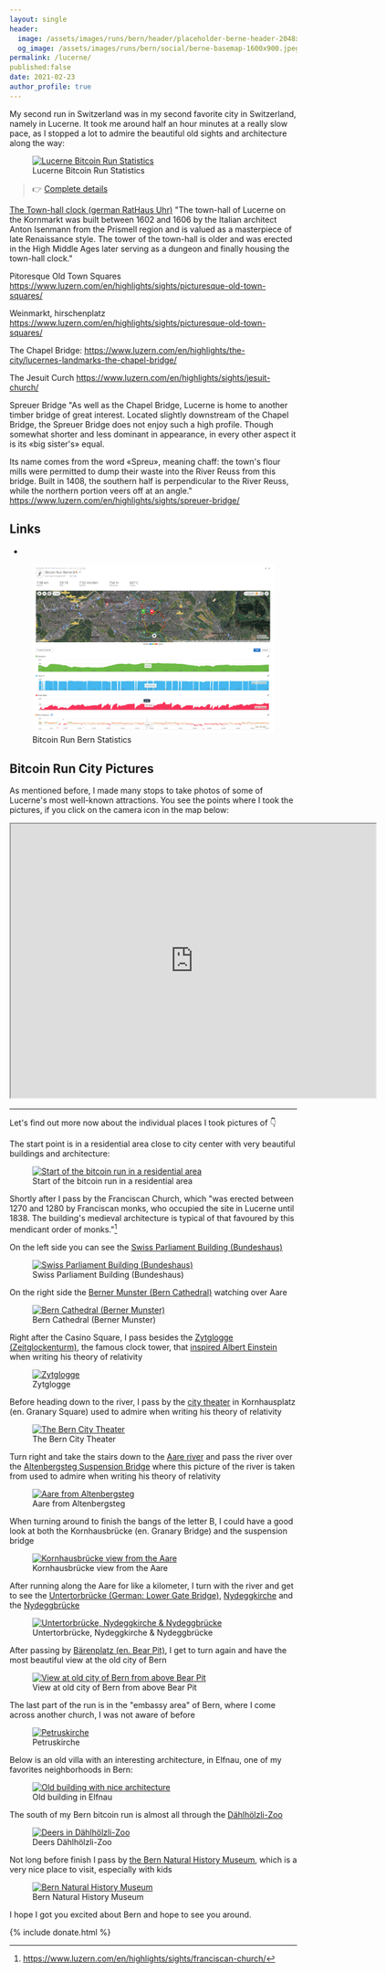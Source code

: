 ```yaml
---
layout: single
header:
  image: /assets/images/runs/bern/header/placeholder-berne-header-2048x900.jpeg
  og_image: /assets/images/runs/bern/social/berne-basemap-1600x900.jpeg
permalink: /lucerne/
published:false
date: 2021-02-23
author_profile: true
---
```


My second run in Switzerland was in my second favorite city in Switzerland, namely in Lucerne.
 It took me around half an hour minutes at a really slow pace, as I stopped a lot to admire the beautiful old sights
 and architecture along the way: 

<figure class="image">
  <a href="https://connect.garmin.com/modern/activity/8346135551">
    <img src="/assets/images/runs/lucerne/lucerne-run-statistics-1200x983.png" alt="Lucerne Bitcoin Run Statistics">
  </a>
  <figcaption>Lucerne Bitcoin Run Statistics</figcaption>
</figure> 

> 👉 [Complete details](https://connect.garmin.com/modern/activity/8346135551)


[The Town-hall clock (german RatHaus Uhr)](https://turmuhrenluzern.ch/en/project/rathaus-uhr/)
"The town-hall of Lucerne on the Kornmarkt was built between 1602 and 1606 by the Italian architect Anton Isenmann
from the Prismell region and is valued as a masterpiece of late Renaissance style.
The tower of the town-hall is older and was erected in the High Middle Ages later serving as a dungeon and finally
housing the town-hall clock."

Pitoresque Old Town Squares
https://www.luzern.com/en/highlights/sights/picturesque-old-town-squares/

Weinmarkt, hirschenplatz
https://www.luzern.com/en/highlights/sights/picturesque-old-town-squares/

The Chapel Bridge:
https://www.luzern.com/en/highlights/the-city/lucernes-landmarks-the-chapel-bridge/

The Jesuit Curch
https://www.luzern.com/en/highlights/sights/jesuit-church/


Spreuer Bridge
"As well as the Chapel Bridge, Lucerne is home to another timber bridge of great interest.
Located slightly downstream of the Chapel Bridge, the Spreuer Bridge does not enjoy such a high profile.
Though somewhat shorter and less dominant in appearance, in every other aspect it is its «big sister's» equal.

Its name comes from the word «Spreu», meaning chaff: the town's flour mills were permitted to dump their waste into
the River Reuss from this bridge. Built in 1408, the southern half is perpendicular to the River Reuss,
while the northern portion veers off at an angle."
https://www.luzern.com/en/highlights/sights/spreuer-bridge/



Links
- 
- 
<figure class="image">
  <a href="https://connect.garmin.com/modern/activity/7061590443" target="_blank">
    <img src="/assets/images/runs/bern/run-statistics-1200x841.png" alt="Bitcoin Run Bern Statistics">
  </a>
  <figcaption>Bitcoin Run Bern Statistics</figcaption>
</figure>

## Bitcoin Run City Pictures 

As mentioned before, I made many stops to take photos of some of Lucerne's most well-known attractions.
You see the points where I took the pictures, if you click on the camera icon in the map below:

<iframe src="https://www.google.com/maps/d/embed?mid=1PbqAfNWOO0qK_ZIp6Fp1szgq1cmp0jeD&ehbc=2E312F" width="640" height="480"></iframe>

<hr>

Let's find out more now about the individual places I took pictures of 👇

The start point is in a residential area close to city center with very beautiful buildings and architecture:

<figure class="image">
  <a href="/assets/images/runs/lucerne/city/resized/1-1200x1434-start-of-the-run-with-pin.jpeg">
    <img src="/assets/images/runs/lucerne/city/resized/1-1200x1434-start-of-the-run-with-pin" alt="Start of the bitcoin run in a residential area">
  </a>
  <figcaption>Start of the bitcoin run in a residential area</figcaption>
</figure>

Shortly after I pass by the Franciscan Church, which "was erected between 1270 and 1280 by Franciscan monks, who occupied the site in Lucerne until 1838.
The building's medieval architecture is typical of that favoured by this mendicant order of monks."[^1]

[^1]: <https://www.luzern.com/en/highlights/sights/franciscan-church/>


On the left side you can see the [Swiss Parliament Building (Bundeshaus)](https://www.bern.com/en/detail/house-of-parliament)
<figure class="image">
  <a href="/assets/images/runs/lucerne/city/resized/2-1200x900-kirchenfeldbruecke-bundeshaus-left-side-with-pin.jpeg">
    <img src="/assets/images/runs/lucerne/city/resized/2-1200x900-kirchenfeldbruecke-bundeshaus-left-side-with-pin.jpeg" alt="Swiss Parliament Building (Bundeshaus)">
  </a>
  <figcaption>Swiss Parliament Building (Bundeshaus)</figcaption>
</figure>

On the right side the [Berner Munster (Bern Cathedral)](https://www.bernermuenster.ch/en/berner-muenster/) watching over Aare 
<figure class="image">
  <a href="/assets/images/runs/lucerne/city/resized/3-1200x900-kirchenfeldbruecke-berner-munster-right-side-with-pin.jpeg">
    <img src="/assets/images/runs/lucerne/city/resized/3-1200x900-kirchenfeldbruecke-berner-munster-right-side-with-pin.jpeg" alt="Bern Cathedral (Berner Munster)">
  </a>
  <figcaption>Bern Cathedral (Berner Munster)</figcaption>
</figure>

Right after the Casino Square, I pass besides the [Zytglogge (Zeitglockenturm)](https://en.wikipedia.org/wiki/Zytglogge),
 the famous clock tower, that [inspired Albert Einstein](https://www.bbc.com/travel/article/20160901-the-clock-that-changed-the-meaning-of-time)
when writing his theory of relativity 
<figure class="image">
  <a href="/assets/images/runs/lucerne/city/resized/4-1200x1600-zytglogge-with-pin.jpeg">
    <img src="/assets/images/runs/lucerne/city/resized/4-1200x1600-zytglogge-with-pin.jpeg" alt="Zytglogge">
  </a>
  <figcaption>Zytglogge</figcaption>
</figure>

Before heading down to the river, I pass by the [city theater](https://www.bern.com/en/detail/bern-city-theater) 
in Kornhausplatz (en. Granary Square) 
used to admire when writing his theory of relativity 
<figure class="image">
  <a href="/assets/images/runs/lucerne/city/resized/5-1200x900-berner-stadttheater-with-pin.jpeg">
    <img src="/assets/images/runs/lucerne/city/resized/5-1200x900-berner-stadttheater-with-pin.jpeg" alt="The Bern City Theater ">
  </a>
  <figcaption>The Bern City Theater</figcaption>
</figure>

Turn right and take the stairs down to the [Aare river](https://www.bern.com/en/detail/the-aare-river) and pass the river
over the [Altenbergsteg Suspension Bridge](https://en.wikipedia.org/wiki/Altenbergsteg) where this picture of the river
is taken from
used to admire when writing his theory of relativity 
<figure class="image">
  <a href="/assets/images/runs/lucerne/city/resized/6-1200x900-down-to-the-aare-with-pin.jpeg">
    <img src="/assets/images/runs/lucerne/city/resized/6-1200x900-down-to-the-aare-with-pin.jpeg" alt="Aare from Altenbergsteg">
  </a>
  <figcaption>Aare from Altenbergsteg</figcaption>
</figure>

When turning around to finish the bangs of the letter B, I could have a good look at both the Kornhausbrücke (en.  Granary Bridge)
 and the suspension bridge
<figure class="image">
  <a href="/assets/images/runs/lucerne/city/resized/7-1200x900-kornhausbruecke-aare-perspective-with-pin.jpeg">
    <img src="/assets/images/runs/lucerne/city/resized/7-1200x900-kornhausbruecke-aare-perspective-with-pin.jpeg" alt="Kornhausbrücke view from the Aare">
  </a>
  <figcaption>Kornhausbrücke view from the Aare</figcaption>
</figure>

After running along the Aare for like a kilometer, I turn with the river and get to see the
 [Untertorbrücke (German: Lower Gate Bridge)](https://en.wikipedia.org/wiki/Untertorbr%C3%BCcke),
 [Nydeggkirche](https://en.wikipedia.org/wiki/Nydeggkirche)
and the [Nydeggbrücke](https://en.wikipedia.org/wiki/Nydeggbr%C3%BCcke)

<figure class="image">
  <a href="/assets/images/runs/lucerne/city/resized/8-1200x613-nydeggkirche-and-nydeggbruecke-with-pin.jpeg">
    <img src="/assets/images/runs/lucerne/city/resized/8-1200x613-nydeggkirche-and-nydeggbruecke-with-pin.jpeg" alt="Untertorbrücke, Nydeggkirche & Nydeggbrücke">
  </a>
  <figcaption>Untertorbrücke, Nydeggkirche & Nydeggbrücke</figcaption>
</figure>

After passing by [Bärenplatz (en. Bear Pit)](https://en.wikipedia.org/wiki/B%C3%A4rengraben),
 I get to turn again and have the most beautiful view at the old city of Bern

<figure class="image">
  <a href="/assets/images/runs/lucerne/city/resized/9-1200x774-old-stadt-view-with-pin.jpeg">
    <img src="/assets/images/runs/lucerne/city/resized/9-1200x774-old-stadt-view-with-pin.jpeg" alt="View at old city of Bern from above Bear Pit">
  </a>
  <figcaption>View at old city of Bern from above Bear Pit</figcaption>
</figure>

The last part of the run is in the "embassy area" of Bern, where I come across
another church, I was not aware of before

<figure class="image">
  <a href="/assets/images/runs/lucerne/city/resized/10-1200x900-church-tower-elfenau-quartier-with-pin.jpeg">
    <img src="/assets/images/runs/lucerne/city/resized/10-1200x900-church-tower-elfenau-quartier-with-pin.jpeg" alt="Petruskirche">
  </a>
  <figcaption>Petruskirche</figcaption>
</figure>

Below is an old villa with an interesting architecture, in Elfnau, one of my favorites neighborhoods in Bern: 
<figure class="image">
  <a href="/assets/images/runs/lucerne/city/resized/11-1200x900-old-house-elfenau-quartier-with-pin.jpeg">
    <img src="/assets/images/runs/lucerne/city/resized/11-1200x900-old-house-elfenau-quartier-with-pin.jpeg" alt="Old building with nice architecture">
  </a>
  <figcaption>Old building in Elfnau</figcaption>
</figure>

The south of my Bern bitcoin run is almost all through the [Dählhölzli-Zoo](https://www.tierpark-bern.ch/index-en.php)

<figure class="image">
  <a href="/assets/images/runs/lucerne/city/resized/12-1200x900-dahoelzipark-zoo-with-pin.jpeg">
    <img src="/assets/images/runs/lucerne/city/resized/12-1200x900-dahoelzipark-zoo-with-pin.jpeg" alt="Deers in Dählhölzli-Zoo">
  </a>
  <figcaption>Deers Dählhölzli-Zoo</figcaption>
</figure>

Not long before finish I pass by [the Bern Natural History Museum](https://www.nmbe.ch/en),
 which is a very nice place to visit, especially with kids
 
<figure class="image">
  <a href="/assets/images/runs/lucerne/city/resized/13-1200x900-natural-history-museum-with-pin.jpeg">
    <img src="/assets/images/runs/lucerne/city/resized/13-1200x900-natural-history-museum-with-pin.jpeg" alt="Bern Natural History Museum">
  </a>
  <figcaption>Bern Natural History Museum</figcaption>
</figure>
  
I hope I got you excited about Bern and hope to see you around. 
  
{% include donate.html %}  
